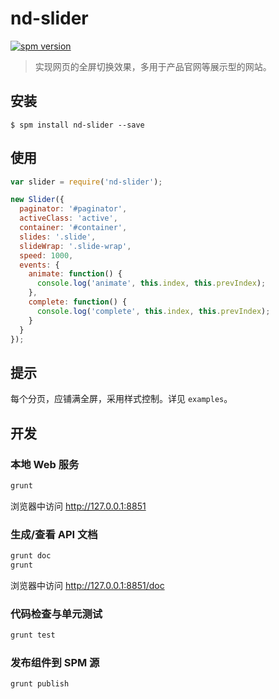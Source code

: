# nd-slider

[![spm version](http://spmjs.io/badge/nd-slider)](http://spmjs.io/package/nd-slider)

> 实现网页的全屏切换效果，多用于产品官网等展示型的网站。

## 安装

```
$ spm install nd-slider --save
```

## 使用

```js
var slider = require('nd-slider');

new Slider({
  paginator: '#paginator',
  activeClass: 'active',
  container: '#container',
  slides: '.slide',
  slideWrap: '.slide-wrap',
  speed: 1000,
  events: {
    animate: function() {
      console.log('animate', this.index, this.prevIndex);
    },
    complete: function() {
      console.log('complete', this.index, this.prevIndex);
    }
  }
});
```

## 提示

每个分页，应铺满全屏，采用样式控制。详见 `examples`。

## 开发

### 本地 Web 服务

```bash
grunt
```

浏览器中访问 http://127.0.0.1:8851

### 生成/查看 API 文档

```bash
grunt doc
grunt
```

浏览器中访问 http://127.0.0.1:8851/doc

### 代码检查与单元测试

```bash
grunt test
```

### 发布组件到 SPM 源

```bash
grunt publish
```
